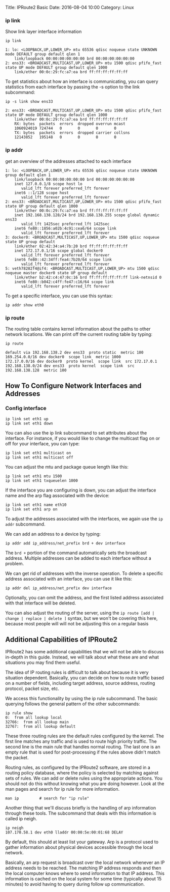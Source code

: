 Title: IPRoute2 Basic
Date: 2016-08-04 10:00
Category: Linux


### ip link

Show link layer interface information

```
ip link
```

```
1: lo: <LOOPBACK,UP,LOWER_UP> mtu 65536 qdisc noqueue state UNKNOWN mode DEFAULT group default qlen 1
    link/loopback 00:00:00:00:00:00 brd 00:00:00:00:00:00
2: ens33: <BROADCAST,MULTICAST,UP,LOWER_UP> mtu 1500 qdisc pfifo_fast state UP mode DEFAULT group default qlen 1000
    link/ether 00:0c:29:fc:a7:ea brd ff:ff:ff:ff:ff:ff
```

To get statistics about how an interface is communicating, you can query statistics from each interface by passing the -s option to the link subcommand:

```
ip -s link show ens33
```

```
2: ens33: <BROADCAST,MULTICAST,UP,LOWER_UP> mtu 1500 qdisc pfifo_fast state UP mode DEFAULT group default qlen 1000
    link/ether 00:0c:29:fc:a7:ea brd ff:ff:ff:ff:ff:ff
    RX: bytes  packets  errors  dropped overrun mcast   
    1060924019 724744   0       0       0       0       
    TX: bytes  packets  errors  dropped carrier collsns 
    12143852   195148   0       0       0       0 
```

### ip addr

get an overview of the addresses attached to each interface


```
1: lo: <LOOPBACK,UP,LOWER_UP> mtu 65536 qdisc noqueue state UNKNOWN group default qlen 1
    link/loopback 00:00:00:00:00:00 brd 00:00:00:00:00:00
    inet 127.0.0.1/8 scope host lo
       valid_lft forever preferred_lft forever
    inet6 ::1/128 scope host 
       valid_lft forever preferred_lft forever
2: ens33: <BROADCAST,MULTICAST,UP,LOWER_UP> mtu 1500 qdisc pfifo_fast state UP group default qlen 1000
    link/ether 00:0c:29:fc:a7:ea brd ff:ff:ff:ff:ff:ff
    inet 192.168.138.128/24 brd 192.168.138.255 scope global dynamic ens33
       valid_lft 1425sec preferred_lft 1425sec
    inet6 fe80::1856:a02b:4c91:cea6/64 scope link 
       valid_lft forever preferred_lft forever
3: docker0: <BROADCAST,MULTICAST,UP,LOWER_UP> mtu 1500 qdisc noqueue state UP group default 
    link/ether 02:42:34:a4:7b:20 brd ff:ff:ff:ff:ff:ff
    inet 172.17.0.1/16 scope global docker0
       valid_lft forever preferred_lft forever
    inet6 fe80::42:34ff:fea4:7b20/64 scope link 
       valid_lft forever preferred_lft forever
5: veth78282f4@if4: <BROADCAST,MULTICAST,UP,LOWER_UP> mtu 1500 qdisc noqueue master docker0 state UP group default 
    link/ether b2:42:c4:47:0c:16 brd ff:ff:ff:ff:ff:ff link-netnsid 0
    inet6 fe80::b042:c4ff:fe47:c16/64 scope link 
       valid_lft forever preferred_lft forever
```

To get a specific interface, you can use this syntax:

```
ip addr show eth0
```

### ip route

The routing table contains kernel information about the paths to other network locations. We can print off the current routing table by typing:

```
ip route
```

```
default via 192.168.138.2 dev ens33  proto static  metric 100 
169.254.0.0/16 dev docker0  scope link  metric 1000 
172.17.0.0/16 dev docker0  proto kernel  scope link  src 172.17.0.1 
192.168.138.0/24 dev ens33  proto kernel  scope link  src 192.168.138.128  metric 100
```

## How To Configure Network Interfaces and Addresses

### Config interface

```
ip link set eth1 up
ip link set eth1 down
```

You can also use the ip link subcommand to set attributes about the interface. For instance, if you would like to change the multicast flag on or off for your interface, you can type:

```
ip link set eth1 multicast on
ip link set eth1 multicast off
```

You can adjust the mtu and package queue length like this:

```
ip link set eth1 mtu 1500
ip link set eth1 txqueuelen 1000
```

If the interface you are configuring is down, you can adjust the interface name and the arp flag associated with the device:

```
ip link set eth1 name eth10
ip link set eth1 arp on
```

To adjust the addresses associated with the interfaces, we again use the `ip addr` subcommand.

We can add an address to a device by typing:

```
ip addr add ip_address/net_prefix brd + dev interface
```


The `brd +` portion of the command automatically sets the broadcast address. Multiple addresses can be added to each interface without a problem.

We can get rid of addresses with the inverse operation. To delete a specific address associated with an interface, you can use it like this:

```
ip addr del ip_address/net_prefix dev interface
```

Optionally, you can omit the address, and the first listed address associated with that interface will be deleted.

You can also adjust the routing of the server, using the `ip route [add | change | replace | delete ]` syntax, but we won't be covering this here, because most people will will not be adjusting this on a regular basis


## Additional Capabilities of IPRoute2
IPRoute2 has some additional capabilities that we will not be able to discuss in-depth in this guide. Instead, we will talk about what these are and what situations you may find them useful.

The idea of IP routing rules is difficult to talk about because it is very situation dependent. Basically, you can decide on how to route traffic based on a number of fields, including target address, source address, routing protocol, packet size, etc.

We access this functionality by using the ip rule subcommand. The basic querying follows the general pattern of the other subcommands:

```
ip rule show
0:  from all lookup local 
32766:  from all lookup main 
32767:  from all lookup default
```

These three routing rules are the default rules configured by the kernel. The first line matches any traffic and is used to route high priority traffic. The second line is the main rule that handles normal routing. The last one is an empty rule that is used for post-processing if the rules above didn't match the packet.

Routing rules, as configured by the IPRoute2 software, are stored in a routing policy database, where the policy is selected by matching against sets of rules. We can add or delete rules using the appropriate actions. You should not do this without knowing what you are doing however. Look at the man pages and search for ip rule for more information.

```
man ip         # search for "ip rule"
```
Another thing that we'll discuss briefly is the handling of arp information through these tools. The subcommand that deals with this information is called ip neigh.

```
ip neigh
107.170.58.1 dev eth0 lladdr 00:00:5e:00:01:68 DELAY
```

By default, this should at least list your gateway. Arp is a protocol used to gather information about physical devices accessible through the local network.

Basically, an arp request is broadcast over the local network whenever an IP address needs to be reached. The matching IP address responds and then the local computer knows where to send information to that IP address. This information is cached on the local system for some time (typically about 15 minutes) to avoid having to query during follow up communication.
